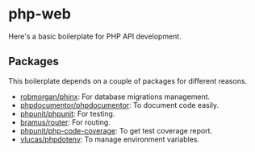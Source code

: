 # php-web

Here's a basic boilerplate for PHP API development.

## Packages
This boilerplate depends on a couple of packages for different reasons.

* [robmorgan/phinx](https://phinx.org): For database migrations management.
* [phpdocumentor/phpdocumentor](https://docs.phpdoc.org/3.0/guide/getting-started/installing.html#installation): To document code easily.
* [phpunit/phpunit](https://phpunit.readthedocs.io/en/9.5/index.html): For testing.
* [bramus/router](https://github.com/bramus/router): For routing.
* [phpunit/php-code-coverage](): To get test coverage report.
* [vlucas/phpdotenv](): To manage environment variables.
